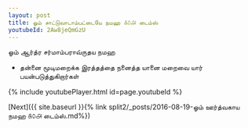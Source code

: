```yaml
---
layout: post
title: ஓம் சாட்டுவாடாம்பட்டையே நமஹ ௧௦௮ டைம்ஸ்
youtubeId: 2Aw8jeQmGzU
---
```

 
 
 ஓம் ஆர்த்ர சர்மாம்பராவ்ருதய நமஹ  
 
 -  தன்னை மூடிமறைக்க இரத்தத்தை நனைத்த யானை மறைவை யார் பயன்படுத்துகிறார்கள் 
 
  
 
  
 
 
 
 
 
 


{% include youtubePlayer.html id=page.youtubeId %}
 
[Next]({{ site.baseurl }}{% link  split2/_posts/2016-08-19-ஓம் ஊர்த்வகாய நமஹ ௧௦௮ டைம்ஸ்.md%})
 
